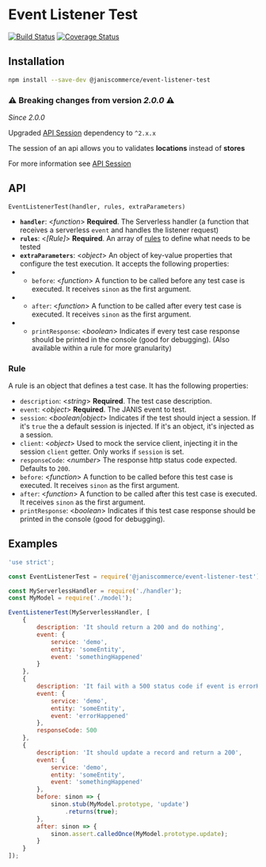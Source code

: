# Event Listener Test

[![Build Status](https://travis-ci.org/janis-commerce/event-listener-test.svg?branch=master)](https://travis-ci.org/janis-commerce/event-listener-test)
[![Coverage Status](https://coveralls.io/repos/github/janis-commerce/event-listener-test/badge.svg?branch=master)](https://coveralls.io/github/janis-commerce/event-listener-test?branch=master)

## Installation

```sh
npm install --save-dev @janiscommerce/event-listener-test
```
### ⚠️ **Breaking changes from version *2.0.0*** ⚠️
*Since 2.0.0*

Upgraded [API Session](https://www.npmjs.com/package/@janiscommerce/api-session) dependency to `^2.x.x`

The session of an api allows you to validates **locations** instead of **stores**

For more information see [API Session](https://www.npmjs.com/package/@janiscommerce/api-session)

## API

`EventListenerTest(handler, rules, extraParameters)`

* **`handler`**: <_function_> **Required**. The Serverless handler (a function that receives a serverless `event` and handles the listener request)
* **`rules`**: <_[Rule]_> **Required**. An array of [rules](#rule) to define what needs to be tested
* **`extraParameters`**: <_object_> An object of key-value properties that configure the test execution. It accepts the following properties:
* * `before`: <_function_> A function to be called before any test case is executed. It receives `sinon` as the first argument.
* * `after`: <_function_> A function to be called after every test case is executed. It receives `sinon` as the first argument.
* * `printResponse`: <_boolean_> Indicates if every test case response should be printed in the console (good for debugging). (Also available within a rule for more granularity)

### Rule

A rule is an object that defines a test case. It has the following properties:

* `description`: <_string_> **Required**. The test case description.
* `event`: <_object_> **Required**. The JANIS event to test.
* `session`: <_boolean|object_> Indicates if the test should inject a session. If it's `true` the a default session is injected. If it's an object, it's injected as a session.
* `client`: <_object_> Used to mock the service client, injecting it in the session `client` getter. Only works if `session` is set.
* `responseCode`: <_number_> The response http status code expected. Defaults to `200`.
* `before`: <_function_> A function to be called before this test case is executed. It receives `sinon` as the first argument.
* `after`: <_function_> A function to be called after this test case is executed. It receives `sinon` as the first argument.
* `printResponse`: <_boolean_> Indicates if this test case response should be printed in the console (good for debugging).

## Examples

```js
'use strict';

const EventListenerTest = require('@janiscommerce/event-listener-test');

const MyServerlessHandler = require('./handler');
const MyModel = require('./model');

EventListenerTest(MyServerlessHandler, [
	{
		description: 'It should return a 200 and do nothing',
		event: {
			service: 'demo',
			entity: 'someEntity',
			event: 'somethingHappened'
		}
	},
	{
		description: 'It fail with a 500 status code if event is errorHappened',
		event: {
			service: 'demo',
			entity: 'someEntity',
			event: 'errorHappened'
		},
		responseCode: 500
	},
	{
		description: 'It should update a record and return a 200',
		event: {
			service: 'demo',
			entity: 'someEntity',
			event: 'somethingHappened'
		},
		before: sinon => {
			sinon.stub(MyModel.prototype, 'update')
				.returns(true);
		},
		after: sinon => {
			sinon.assert.calledOnce(MyModel.prototype.update);
		}
	}
]);
```
